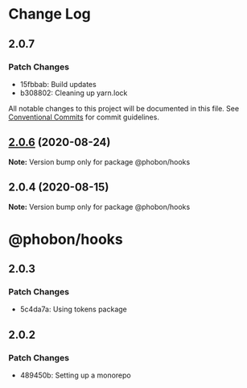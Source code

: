 # Change Log

## 2.0.7

### Patch Changes

- 15fbbab: Build updates
- b308802: Cleaning up yarn.lock

All notable changes to this project will be documented in this file.
See [Conventional Commits](https://conventionalcommits.org) for commit guidelines.

## [2.0.6](https://github.com/phobon/hooks/compare/@phobon/hooks@2.0.4...@phobon/hooks@2.0.6) (2020-08-24)

**Note:** Version bump only for package @phobon/hooks

## 2.0.4 (2020-08-15)

**Note:** Version bump only for package @phobon/hooks

# @phobon/hooks

## 2.0.3

### Patch Changes

- 5c4da7a: Using tokens package

## 2.0.2

### Patch Changes

- 489450b: Setting up a monorepo
